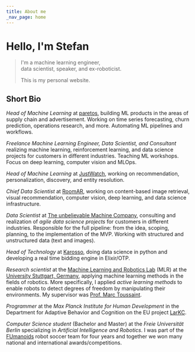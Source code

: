 ```yaml
---
title: About me
_nav_page: home
---
```


# Hello, I'm Stefan

> I'm a machine learning engineer,<br>
> data scientist, speaker, and ex-roboticist.
>
> This is my personal website.

<section>

## Short Bio

*Head of Machine Learning* at [paretos](https://paretos.com/),
building ML products in the areas of supply chain and advertisement.
Working on time series forecasting, churn prediction, operations research, and more.
Automating ML pipelines and workflows.

*Freelance Machine Learning Engineer, Data Scientist, and Consultant*
realizing machine learning, reinforcement learning, and data science projects
for customers in different industries.
Teaching ML workshops.
Focus on deep learning, computer vision and MLOps.

*Head of Machine Learning* at [JustWatch](https://justwatch.com/),
working on recommendation, personalization, discovery, and entity resolution.

*Chief Data Scientist* at [RoomAR](https://www.roomar.de/),
working on content-based image retrieval, visual recommendation, computer vision, deep learning, and data science infrastructure.

*Data Scientist* at [The unbelievable Machine Company](https://www.unbelievable-machine.com/),
consulting and realization of *agile data science projects* for customers in different industries.
Responsible for the full pipeline: from the idea, scoping, planning, to the implementation of the MVP.
Working with structured and unstructured data (text and images).

*Head of Technology* at [Karosso](http://www.karosso.de),
doing data science in python and developing a real time bidding engine in Elixir/OTP.

*Research scientist* at the [Machine Learning and Robotics Lab](http://www.ipvs.uni-stuttgart.de/abteilungen/mlr/) (MLR)
at the [University Stuttgart, Germany](http://www.uni-stuttgart.de),
applying machine learning methods in the fields of robotics.
More specifically, I applied *active learning methods* to enable robots to
detect degrees of freedom by manipulating their environments.
My supervisor was [Prof. Marc Toussaint](http://userpage.fu-berlin.de/~mtoussai/).

*Programmer* at the *Max Planck Institute for Human Development*
in the Department for Adaptive Behavior and Cognition
on the EU project [LarKC](http://www.larkc.eu/).

*Computer Science student* (Bachelor and Master) at the
*Freie Universität Berlin* specializing in
*Artificial Intelligence and Robotics*.
I was part of the [FUmanoids](http://www.fumanoids.de)
robot soccer team for four years
and together we won many national and international awards/competitions.

</section>
